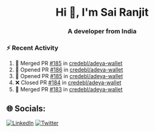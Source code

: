 <h1 align="center">Hi 👋, I'm Sai Ranjit</h1>
<h3 align="center">A developer from India</h3>

### :zap: Recent Activity

<!--START_SECTION:activity-->
1. 🎉 Merged PR [#185](https://github.com/credebl/adeya-wallet/pull/185) in [credebl/adeya-wallet](https://github.com/credebl/adeya-wallet)
2. 💪 Opened PR [#186](https://github.com/credebl/adeya-wallet/pull/186) in [credebl/adeya-wallet](https://github.com/credebl/adeya-wallet)
3. 💪 Opened PR [#185](https://github.com/credebl/adeya-wallet/pull/185) in [credebl/adeya-wallet](https://github.com/credebl/adeya-wallet)
4. ❌ Closed PR [#184](https://github.com/credebl/adeya-wallet/pull/184) in [credebl/adeya-wallet](https://github.com/credebl/adeya-wallet)
5. 🎉 Merged PR [#183](https://github.com/credebl/adeya-wallet/pull/183) in [credebl/adeya-wallet](https://github.com/credebl/adeya-wallet)
<!--END_SECTION:activity-->

## 🌐 Socials:
[![LinkedIn](https://img.shields.io/badge/LinkedIn-%230077B5.svg?logo=linkedin&logoColor=white)](https://linkedin.com/in/sairanjit) [![Twitter](https://img.shields.io/badge/Twitter-%231DA1F2.svg?logo=Twitter&logoColor=white)](https://twitter.com/sairanjit_) 
